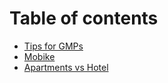 # Table of contents

* [Tips for GMPs](README.md)
* [Mobike](mobike.md)
* [Apartments vs Hotel](apartments-vs-hotel.md)

